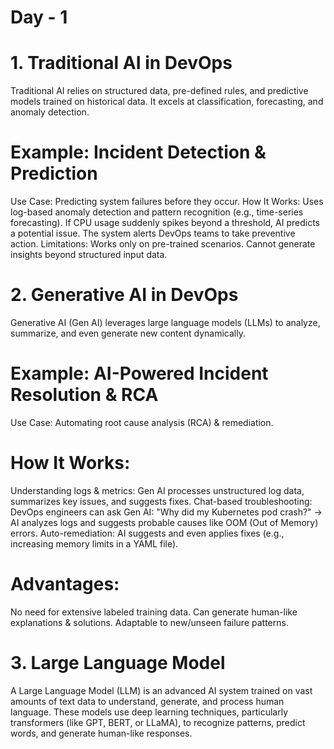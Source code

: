# Day - 1
# 1. Traditional AI in DevOps
Traditional AI relies on structured data, pre-defined rules, and predictive models trained on historical data. It excels at classification, forecasting, and anomaly detection.

# Example: Incident Detection & Prediction
Use Case: Predicting system failures before they occur.
How It Works:
Uses log-based anomaly detection and pattern recognition (e.g., time-series forecasting).
If CPU usage suddenly spikes beyond a threshold, AI predicts a potential issue.
The system alerts DevOps teams to take preventive action.
Limitations:
Works only on pre-trained scenarios.
Cannot generate insights beyond structured input data.



# 2. Generative AI in DevOps
Generative AI (Gen AI) leverages large language models (LLMs) to analyze, summarize, and even generate new content dynamically.

# Example: AI-Powered Incident Resolution & RCA
Use Case: Automating root cause analysis (RCA) & remediation.
# How It Works:
Understanding logs & metrics: Gen AI processes unstructured log data, summarizes key issues, and suggests fixes.
Chat-based troubleshooting: DevOps engineers can ask Gen AI:
"Why did my Kubernetes pod crash?" → AI analyzes logs and suggests probable causes like OOM (Out of Memory) errors.
Auto-remediation: AI suggests and even applies fixes (e.g., increasing memory limits in a YAML file).
# Advantages:
No need for extensive labeled training data.
Can generate human-like explanations & solutions.
Adaptable to new/unseen failure patterns.



# 3. Large Language Model
A Large Language Model (LLM) is an advanced AI system trained on vast amounts of text data to understand, generate, and process human language. These models use deep learning techniques, particularly transformers (like GPT, BERT, or LLaMA), to recognize patterns, predict words, and generate human-like responses.

